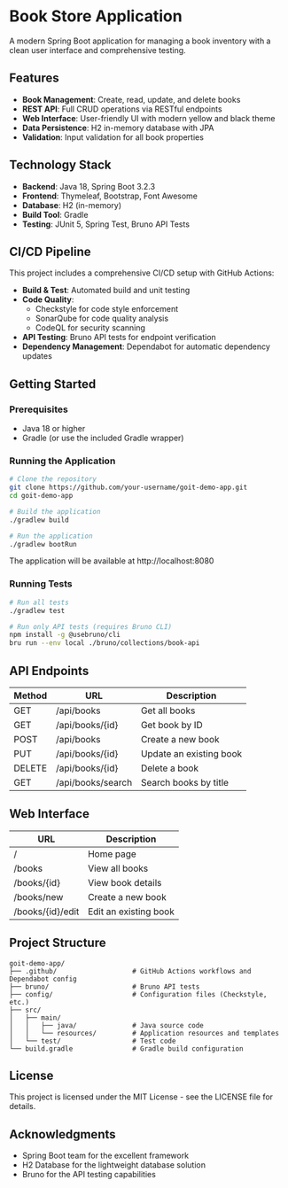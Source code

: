 # Book Store Application

A modern Spring Boot application for managing a book inventory with a clean user interface and comprehensive testing.

## Features

- **Book Management**: Create, read, update, and delete books
- **REST API**: Full CRUD operations via RESTful endpoints
- **Web Interface**: User-friendly UI with modern yellow and black theme
- **Data Persistence**: H2 in-memory database with JPA
- **Validation**: Input validation for all book properties

## Technology Stack

- **Backend**: Java 18, Spring Boot 3.2.3
- **Frontend**: Thymeleaf, Bootstrap, Font Awesome
- **Database**: H2 (in-memory)
- **Build Tool**: Gradle
- **Testing**: JUnit 5, Spring Test, Bruno API Tests

## CI/CD Pipeline

This project includes a comprehensive CI/CD setup with GitHub Actions:

- **Build & Test**: Automated build and unit testing
- **Code Quality**: 
  - Checkstyle for code style enforcement
  - SonarQube for code quality analysis
  - CodeQL for security scanning
- **API Testing**: Bruno API tests for endpoint verification
- **Dependency Management**: Dependabot for automatic dependency updates

## Getting Started

### Prerequisites

- Java 18 or higher
- Gradle (or use the included Gradle wrapper)

### Running the Application

```bash
# Clone the repository
git clone https://github.com/your-username/goit-demo-app.git
cd goit-demo-app

# Build the application
./gradlew build

# Run the application
./gradlew bootRun
```

The application will be available at http://localhost:8080

### Running Tests

```bash
# Run all tests
./gradlew test

# Run only API tests (requires Bruno CLI)
npm install -g @usebruno/cli
bru run --env local ./bruno/collections/book-api
```

## API Endpoints

| Method | URL                  | Description           |
|--------|----------------------|-----------------------|
| GET    | /api/books           | Get all books         |
| GET    | /api/books/{id}      | Get book by ID        |
| POST   | /api/books           | Create a new book     |
| PUT    | /api/books/{id}      | Update an existing book |
| DELETE | /api/books/{id}      | Delete a book         |
| GET    | /api/books/search    | Search books by title |

## Web Interface

| URL                  | Description                |
|----------------------|----------------------------|
| /                    | Home page                  |
| /books               | View all books             |
| /books/{id}          | View book details          |
| /books/new           | Create a new book          |
| /books/{id}/edit     | Edit an existing book      |

## Project Structure

```
goit-demo-app/
├── .github/                   # GitHub Actions workflows and Dependabot config
├── bruno/                     # Bruno API tests
├── config/                    # Configuration files (Checkstyle, etc.)
├── src/
│   ├── main/
│   │   ├── java/              # Java source code
│   │   └── resources/         # Application resources and templates
│   └── test/                  # Test code
└── build.gradle               # Gradle build configuration
```

## License

This project is licensed under the MIT License - see the LICENSE file for details.

## Acknowledgments

- Spring Boot team for the excellent framework
- H2 Database for the lightweight database solution
- Bruno for the API testing capabilities
